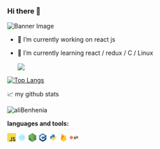 ### Hi there 👋

<!--
**aliBenhenia/aliBenhenia** is a ✨ _special_ ✨ repository because its `README.md` (this file) appears on your GitHub profile.
-->
![Banner Image](https://github.com/aliBenhenia/aliBenhenia/blob/master/image/Banner.png)

- 🔭 I’m currently working on react js
- 🌱 I’m currently learning react / redux / C / Linux

  <img align ="center" src="https://badge.mediaplus.ma/greenbinary/abenheni" width="350" > 
 
[![Top Langs](https://github-readme-stats.vercel.app/api/top-langs/?username=aliBenhenia)](https://github.com/anuraghazra/github-readme-stats)

📈 my github stats

<p> <img src="https://github-readme-stats.vercel.app/api?username=aliBenhenia&show_icons=true&theme=gotham" alt="aliBenhenia" />
  
**languages and tools:**  

<code><img height="20" src="https://raw.githubusercontent.com/github/explore/80688e429a7d4ef2fca1e82350fe8e3517d3494d/topics/javascript/javascript.png"></code>
<code><img height="20" src="https://raw.githubusercontent.com/github/explore/80688e429a7d4ef2fca1e82350fe8e3517d3494d/topics/react/react.png"></code>
<code><img height="20" src="https://raw.githubusercontent.com/github/explore/80688e429a7d4ef2fca1e82350fe8e3517d3494d/topics/nodejs/nodejs.png"></code>
<code><img height="20" src="https://raw.githubusercontent.com/github/explore/80688e429a7d4ef2fca1e82350fe8e3517d3494d/topics/cpp/cpp.png"></code>
<code><img height="20" src="https://raw.githubusercontent.com/github/explore/80688e429a7d4ef2fca1e82350fe8e3517d3494d/topics/python/python.png"></code>
<code><img height="20" src="https://raw.githubusercontent.com/github/explore/80688e429a7d4ef2fca1e82350fe8e3517d3494d/topics/firebase/firebase.png"></code>
<code><img height="20" src="https://raw.githubusercontent.com/github/explore/80688e429a7d4ef2fca1e82350fe8e3517d3494d/topics/git/git.png"></code>



